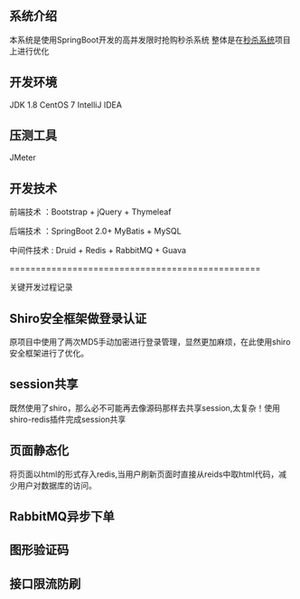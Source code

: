 ## 系统介绍
本系统是使用SpringBoot开发的高并发限时抢购秒杀系统
整体是在[秒杀系统](https://github.com/qiurunze123/miaosha)项目上进行优化


## 开发环境
JDK 1.8
CentOS 7
IntelliJ IDEA 

## 压测工具
JMeter


## 开发技术
前端技术 ：Bootstrap + jQuery + Thymeleaf

后端技术 ：SpringBoot 2.0+ MyBatis + MySQL

中间件技术 : Druid + Redis + RabbitMQ + Guava

================================================

关键开发过程记录
## Shiro安全框架做登录认证
原项目中使用了两次MD5手动加密进行登录管理，显然更加麻烦，在此使用shiro安全框架进行了优化。

## session共享
既然使用了shiro，那么必不可能再去像源码那样去共享session,太复杂！使用shiro-redis插件完成session共享

## 页面静态化
将页面以html的形式存入redis,当用户刷新页面时直接从reids中取html代码，减少用户对数据库的访问。

## RabbitMQ异步下单

## 图形验证码

## 接口限流防刷
